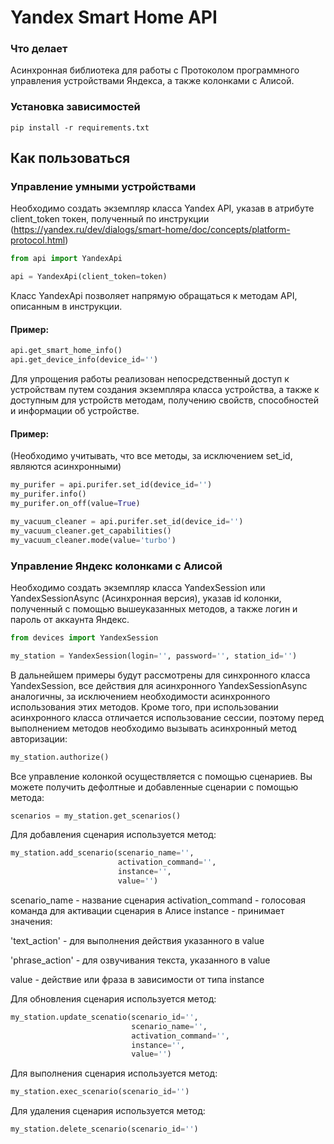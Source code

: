 # Yandex Smart Home API

### Что делает

Асинхронная библиотека для работы с Протоколом программного управления устройствами Яндекса, а также колонками с Алисой.

### Установка зависимостей

```
pip install -r requirements.txt
```

## Как пользоваться

### Управление умными устройствами

Необходимо создать экземпляр класса Yandex API, указав в атрибуте client_token токен, полученный по
инструкции (https://yandex.ru/dev/dialogs/smart-home/doc/concepts/platform-protocol.html)

```python
from api import YandexApi

api = YandexApi(client_token=token)
```

Класс YandexApi позволяет напрямую обращаться к методам API, описанным в инструкции.

#### Пример:

```python
api.get_smart_home_info()
api.get_device_info(device_id='')
```

Для упрощения работы реализован непосредственный доступ к устройствам путем создания экземпляра класса устройства, а
также к доступным для устройств методам, получению свойств, способностей и информации об устройстве.

#### Пример:

(Необходимо учитывать, что все методы, за исключением set_id, являются асинхронными)

```python
my_purifer = api.purifer.set_id(device_id='')
my_purifer.info()
my_purifer.on_off(value=True)

my_vacuum_cleaner = api.purifer.set_id(device_id='')
my_vacuum_cleaner.get_capabilities()
my_vacuum_cleaner.mode(value='turbo')

```

### Управление Яндекс колонками с Алисой

Необходимо создать экземпляр класса YandexSession или YandexSessionAsync (Асинхронная версия), указав id колонки,
полученный с помощью вышеуказанных методов, а также логин и пароль от аккаунта Яндекс.

```python
from devices import YandexSession

my_station = YandexSession(login='', password='', station_id='')

```

В дальнейшем примеры будут рассмотрены для синхронного класса YandexSession, все действия для асинхронного
YandexSessionAsync аналогичны, за исключением необходимости асинхронного использования этих методов.
Кроме того, при использовании асинхронного класса отличается использование сессии, поэтому перед выполнением методов необходимо вызывать асинхронный метод авторизации:

```python
my_station.authorize()
```


Все управление колонкой осуществляется с помощью сценариев.
Вы можете получить дефолтные и добавленные сценарии с помощью метода:

```python
scenarios = my_station.get_scenarios()
```

Для добавления сценария используется метод:

```python
my_station.add_scenario(scenario_name='',
                        activation_command='',
                        instance='',
                        value='')
```

scenario_name - название сценария activation_command - голосовая команда для активации сценария в Алисе instance -
принимает значения:

'text_action' - для выполнения действия указанного в value

'phrase_action' - для озвучивания текста, указанного в value

value - действие или фраза в зависимости от типа instance

Для обновления сценария используется метод:

```python
my_station.update_scenatio(scenario_id='',
                           scenario_name='',
                           activation_command='',
                           instance='',
                           value='')
```
Для выполнения сценария используется метод:
```python
my_station.exec_scenario(scenario_id='')
```

Для удаления сценария используется метод:
```python
my_station.delete_scenario(scenario_id='')
```

